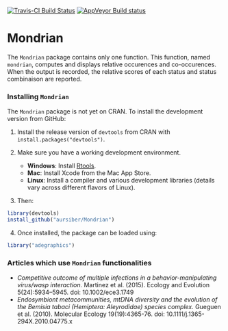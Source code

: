 [![Travis-CI Build Status](https://travis-ci.org/aursiber/Mondrian.svg?branch=master)](https://travis-ci.org/aursiber/Mondrian)
[![AppVeyor Build status](https://ci.appveyor.com/api/projects/status/y3771xk9a4obepas/branch/master?svg=true)](https://ci.appveyor.com/project/aursiber/Mondrian/branch/master)


# Mondrian

The `Mondrian` package contains only one function.
This function, named `mondrian`, computes and displays relative occurences and co-occurences.
When the output is recorded, the relative scores of each status and status combinaison are reported.



### Installing `Mondrian`

The `Mondrian` package is not yet on CRAN.
To install the development version from GitHub:

1. Install the release version of `devtools` from CRAN with `install.packages("devtools")`.

2. Make sure you have a working development environment.
    * **Windows**: Install [Rtools](http://cran.r-project.org/bin/windows/Rtools/).
    * **Mac**: Install Xcode from the Mac App Store.
    * **Linux**: Install a compiler and various development libraries (details vary across different flavors of Linux).
    
3. Then:

```r
library(devtools)
install_github("aursiber/Mondrian")
```

4. Once installed, the package can be loaded using:

```r
library("adegraphics")
```


### Articles which use `Mondrian` functionalities

* *Competitive outcome of multiple infections in a behavior-manipulating virus/wasp interaction.*
Martinez et al. (2015). Ecology and Evolution 5(24):5934–5945. doi: 10.1002/ece3.1749
* *Endosymbiont metacommunities, mtDNA diversity and the evolution of the Bemisia tabaci (Hemiptera: Aleyrodidae) species complex.*
Gueguen et al. (2010). Molecular Ecology 19(19):4365-76. doi: 10.1111/j.1365-294X.2010.04775.x

